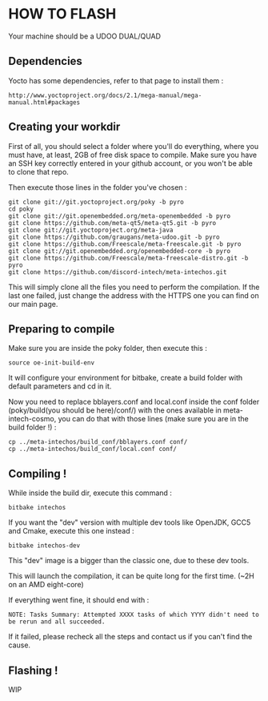 # HOW TO FLASH

Your machine should be a UDOO DUAL/QUAD

## Dependencies

Yocto has some dependencies, refer to that page to install them :

    http://www.yoctoproject.org/docs/2.1/mega-manual/mega-manual.html#packages

## Creating your workdir

First of all, you should select a folder where you'll do everything, where you must have, at least, 2GB of free disk space to compile. Make sure you have an SSH key correctly entered in your github account, or you won't be able to clone that repo.

Then execute those lines in the folder you've chosen :

    git clone git://git.yoctoproject.org/poky -b pyro
    cd poky
    git clone git://git.openembedded.org/meta-openembedded -b pyro
    git clone https://github.com/meta-qt5/meta-qt5.git -b pyro
    git clone git://git.yoctoproject.org/meta-java
    git clone https://github.com/graugans/meta-udoo.git -b pyro
    git clone https://github.com/Freescale/meta-freescale.git -b pyro
    git clone git://git.openembedded.org/openembedded-core -b pyro
    git clone https://github.com/Freescale/meta-freescale-distro.git -b pyro
    git clone https://github.com/discord-intech/meta-intechos.git

This will simply clone all the files you need to perform the compilation. If the last one failed, just change the address with the HTTPS one you can find on our main page.

## Preparing to compile

Make sure you are inside the poky folder, then execute this :

    source oe-init-build-env

It will configure your environment for bitbake, create a build folder with default parameters and cd in it.

Now you need to replace bblayers.conf and local.conf inside the conf folder (poky/build(you should be here)/conf/) with the ones available in meta-intech-cosmo, you can do that with those lines (make sure you are in the build folder !) :

    cp ../meta-intechos/build_conf/bblayers.conf conf/
    cp ../meta-intechos/build_conf/local.conf conf/

## Compiling !

While inside the build dir, execute this command :

    bitbake intechos

If you want the "dev" version with multiple dev tools like OpenJDK, GCC5 and Cmake, execute this one instead :

    bitbake intechos-dev
    
This "dev" image is a bigger than the classic one, due to these dev tools.

This will launch the compilation, it can be quite long for the first time. (~2H on an AMD eight-core)

If everything went fine, it should end with :

    NOTE: Tasks Summary: Attempted XXXX tasks of which YYYY didn't need to be rerun and all succeeded.
    
If it failed, please recheck all the steps and contact us if you can't find the cause.

## Flashing !

WIP
